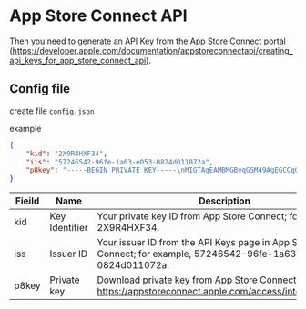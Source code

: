 # App Store Connect API

Then you need to generate an API Key from the App Store Connect portal (https://developer.apple.com/documentation/appstoreconnectapi/creating_api_keys_for_app_store_connect_api).

## Config file

create file `config.json`

example
```json
{
    "kid": "2X9R4HXF34",
    "iis": "57246542-96fe-1a63-e053-0824d011072a",
    "p8key": "-----BEGIN PRIVATE KEY-----\nMIGTAgEAMBMGByqGSM49AgEGCCqGSM49AwEHBHkwdwIBAQQg8/TApNI40Mz5ydZk\nDm+cem1iqGCHonQwf/NoRD4rR86gCgYIKoZIzj0DAQehRANCAAS8Vy1oF/LmqRyq\niyujDmTZ19G1B1JtCPDNPI5nlVx9kd0NwvZLfJDy9vb9nqqMTE6BZ6WLysmxW9cZ\n09N3Rcck\n-----END PRIVATE KEY-----"
}
```

| Fieild | Name | Description |
---------|------|------------
| kid | Key Identifier | Your private key ID from App Store Connect; for example 2X9R4HXF34. |
| iss | Issuer ID | Your issuer ID from the API Keys page in App Store Connect; for example, 57246542-96fe-1a63-e053-0824d011072a. |
| p8key | Private key | Download private key from App Store Connect; https://appstoreconnect.apple.com/access/integrations/api |
